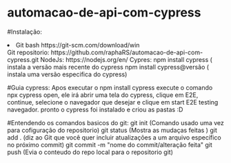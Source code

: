 # automacao-de-api-com-cypress

#Instalação:
<li>Git bash https://git-scm.com/download/win</li> 
Git repositorio: https://github.com/raphaRS/automacao-de-api-com-cypress.git
NodeJs: https://nodejs.org/en/
Cypres:
	npm install cypress ( instala a versão mais recente do cypress
	npm install cypress@versão ( instala uma versão especifica do cypress)

#Guia cypress:
 Apos executar o npm install cypress
 execute o comando npx cypress open, ele irá abrir uma tela do cypress, clique em E2E,
 continue, selecione o navegador que desejar e clique em start E2E  testing navegador.
 pronto o cypress foi instalado e criou as pastas :D 

#Entendendo os comandos basicos do git:
git init (Comando usado uma vez para cofiguração do repositorio)
git status (Mostra as mudaças feitas )
git add . (diz ao Git que você quer incluir atualizações a um arquivo específico no próximo commit)
git commit -m "nome do commit/alteração feita"
git push (Evia o conteudo do repo local para o repositorio git)
